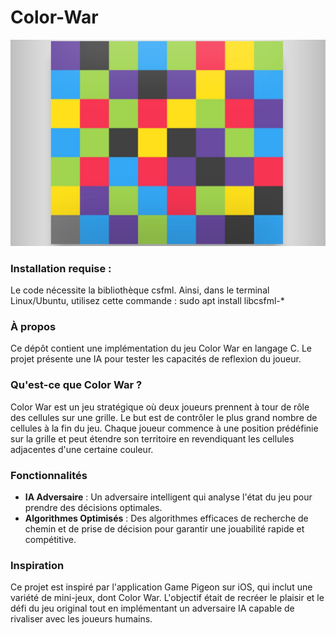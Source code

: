 # Color-War

![Capture d'écran du jeu Filler](assets/Filler-on-GamePigeon.jpg)

### Installation requise : 

Le code nécessite la bibliothèque csfml. Ainsi, dans le terminal Linux/Ubuntu, utilisez cette commande :
sudo apt install libcsfml-*

### À propos

Ce dépôt contient une implémentation du jeu Color War en langage C. Le projet présente une IA pour tester les capacités de reflexion du joueur.

### Qu'est-ce que Color War ?

Color War est un jeu stratégique où deux joueurs prennent à tour de rôle des cellules sur une grille. Le but est de contrôler le plus grand nombre de cellules à la fin du jeu. Chaque joueur commence à une position prédéfinie sur la grille et peut étendre son territoire en revendiquant les cellules adjacentes d'une certaine couleur.

### Fonctionnalités

- **IA Adversaire** : Un adversaire intelligent qui analyse l'état du jeu pour prendre des décisions optimales.
- **Algorithmes Optimisés** : Des algorithmes efficaces de recherche de chemin et de prise de décision pour garantir une jouabilité rapide et compétitive.

### Inspiration

Ce projet est inspiré par l'application Game Pigeon sur iOS, qui inclut une variété de mini-jeux, dont Color War. L'objectif était de recréer le plaisir et le défi du jeu original tout en implémentant un adversaire IA capable de rivaliser avec les joueurs humains.
